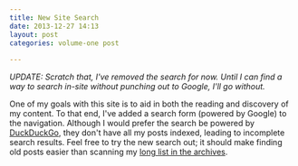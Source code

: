 ```yaml
---
title: New Site Search
date: 2013-12-27 14:13
layout: post
categories: volume-one post
  
---
```



*UPDATE: Scratch that, I've removed the search for now. Until I can find a way to search in-site without punching out to Google, I'll go without.*

One of my goals with this site is to aid in both the reading and discovery of my content. To that end, I've added a search form (powered by Google) to the navigation. Although I would prefer the search be powered by [DuckDuckGo](https://duckduckgo.com), they don't have all my posts indexed, leading to incomplete search results. Feel free to try the new search out; it should make finding old posts easier than scanning my [long list in the archives](/archives).
